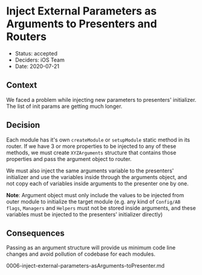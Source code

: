 # Inject External Parameters as Arguments to Presenters and Routers

* Status: accepted
* Deciders: iOS Team
* Date: 2020-07-21

## Context

We faced a problem while injecting new parameters to presenters' initializer. The list of init params are getting much longer.

## Decision

Each module has it's own `createModule` or `setupModule` static method in its router. If we have 3 or more properties to be injected to any of these methods, we must create `XYZArguments` structure that contains those properties and pass the argument object to router.

We must also inject the same arguments variable to the presenters' initializer and use the variables inside through the arguments object, and not copy each of variables inside arguments to the presenter one by one.

**Note**: Argument object must only include the values to be injected from outer module to initialize the target module (e.g. any kind of `Config/AB flags`, `Managers` and `Helpers` must not be stored inside arguments, and these variables must be injected to the presenters' initializer directly)

## Consequences

Passing as an argument structure will provide us minimum code line changes and avoid pollution of codebase for each modules.


0006-inject-external-parameters-asArguments-toPresenter.md
